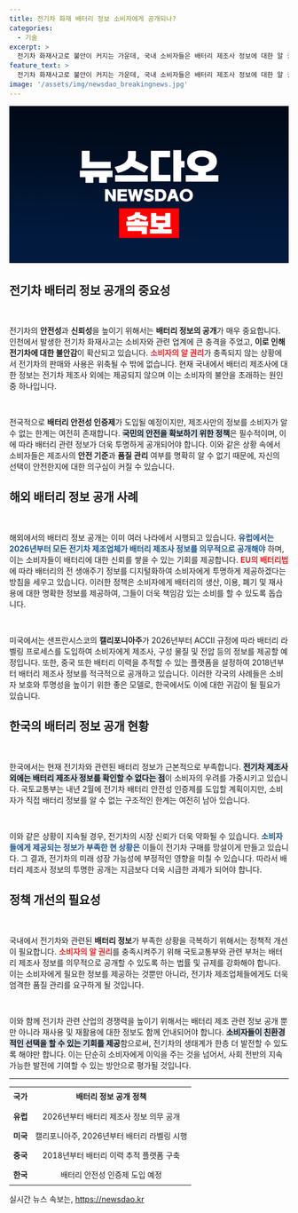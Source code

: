 ```yaml
---
title: 전기차 화재 배터리 정보 소비자에게 공개되나?
categories:
  - 기술
excerpt: >
  전기차 화재사고로 불안이 커지는 가운데, 국내 소비자들은 배터리 제조사 정보에 대한 알 권리가 충족되지 않고 있습니다. 유럽, 미국, 중국은 이미 배터리 정보 공개를 강화하고 있지만, 한국은 여전히 불투명한 상황. 소비자의 안전을 위한 실질적인 대책이 필요합니다!
feature_text: >
  전기차 화재사고로 불안이 커지는 가운데, 국내 소비자들은 배터리 제조사 정보에 대한 알 권리가 충족되지 않고 있습니다. 유럽, 미국, 중국은 이미 배터리 정보 공개를 강화하고 있지만, 한국은 여전히 불투명한 상황. 소비자의 안전을 위한 실질적인 대책이 필요합니다!
image: '/assets/img/newsdao_breakingnews.jpg'
---
```


<p><img src="/assets/img/newsdao_breakingnews.jpg" alt="flaretime 속보" /></p>

<h2 data-ke-size="size26">전기차 배터리 정보 공개의 중요성</h2>

<p data-ke-size="size16">&nbsp;</p> 

<p>전기차의 <strong>안전성</strong>과 <strong>신뢰성</strong>을 높이기 위해서는 <strong>배터리 정보의 공개</strong>가 매우 중요합니다. 인천에서 발생한 전기차 화재사고는 소비자와 관련 업계에 큰 충격을 주었고, <strong>이로 인해 전기차에 대한 불안감</strong>이 확산되고 있습니다. <b><span style="color: #ee2323;">소비자의 알 권리</span></b>가 충족되지 않는 상황에서 전기차의 판매와 사용은 위축될 수 밖에 없습니다. 현재 국내에서 배터리 제조사에 대한 정보는 전기차 제조사 외에는 제공되지 않으며 이는 소비자의 불안을 초래하는 원인 중 하나입니다. </p>

<p data-ke-size="size16">&nbsp;</p> 

<p>전국적으로 <strong>배터리 안전성 인증제</strong>가 도입될 예정이지만, 제조사만의 정보를 소비자가 알 수 없는 한계는 여전히 존재합니다. <b><span style="background-color: #21538527;">국민의 안전을 확보하기 위한 정책</span></b>은 필수적이며, 이에 따라 배터리 관련 정보가 더욱 투명하게 공개되어야 합니다. 이와 같은 상황 속에서 소비자들은 제조사의 <strong>안전 기준</strong>과 <strong>품질 관리</strong> 여부를 명확히 알 수 없기 때문에, 자신의 선택이 안전한지에 대한 의구심이 커질 수 있습니다.</p>

<h2 data-ke-size="size26">해외 배터리 정보 공개 사례</h2>

<p data-ke-size="size16">&nbsp;</p>

<p>해외에서의 배터리 정보 공개는 이미 여러 나라에서 시행되고 있습니다. <b><span style="color: #1a5490;">유럽에서는 2026년부터 모든 전기차 제조업체가 배터리 제조사 정보를 의무적으로 공개해야</span></b> 하며, 이는 소비자들이 배터리에 대한 신뢰를 쌓을 수 있는 기회를 제공합니다. <b><span style="color: #ee2323;">EU의 배터리법</span></b>에 따라 배터리의 전 생애주기 정보를 디지털화하여 소비자에게 투명하게 제공하겠다는 방침을 세우고 있습니다. 이러한 정책은 소비자에게 배터리의 생산, 이용, 폐기 및 재사용에 대한 명확한 정보를 제공하여, 그들이 더욱 책임감 있는 소비를 할 수 있도록 돕습니다.</p>

<p data-ke-size="size16">&nbsp;</p>

<p>미국에서는 샌프란시스코의 <strong>캘리포니아주</strong>가 2026년부터 ACCⅡ 규정에 따라 배터리 라벨링 프로세스를 도입하여 소비자에게 제조사, 구성 물질 및 전압 등의 정보를 제공할 예정입니다. 또한, 중국 또한 배터리 이력을 추적할 수 있는 플랫폼을 설정하여 2018년부터 배터리 제조사 정보를 적극적으로 공개하고 있습니다. 이러한 각국의 사례들은 소비자 보호와 투명성을 높이기 위한 좋은 모델로, 한국에서도 이에 대한 귀감이 될 필요가 있습니다.</p>

<h2 data-ke-size="size26">한국의 배터리 정보 공개 현황</h2>

<p data-ke-size="size16">&nbsp;</p>

<p>한국에서는 현재 전기차와 관련된 배터리 정보가 근본적으로 부족합니다. <b><span style="background-color: #21538527;">전기차 제조사 외에는 배터리 제조사 정보를 확인할 수 없다는 점</span></b>이 소비자의 우려를 가중시키고 있습니다. 국토교통부는 내년 2월에 전기차 배터리 안전성 인증제를 도입할 계획이지만, 소비자가 직접 배터리 정보를 알 수 없는 구조적인 한계는 여전히 남아 있습니다.</p>

<p data-ke-size="size16">&nbsp;</p>

<p>이와 같은 상황이 지속될 경우, 전기차의 시장 신뢰가 더욱 약화될 수 있습니다. <b><span style="color: #1a5490;">소비자들에게 제공되는 정보가 부족한 현 상황은</span></b> 이들이 전기차 구매를 망설이게 만들고 있습니다. 그 결과, 전기차의 미래 성장 가능성에 부정적인 영향을 미칠 수 있습니다. 따라서 배터리 제조사 정보의 투명한 공개는 지금보다 더욱 시급한 과제가 되어야 합니다.</p>

<h2 data-ke-size="size26">정책 개선의 필요성</h2>

<p data-ke-size="size16">&nbsp;</p>

<p>국내에서 전기차와 관련된 <strong>배터리 정보</strong>가 부족한 상황을 극복하기 위해서는 정책적 개선이 필요합니다. <b><span style="color: #ee2323;">소비자의 알 권리</span></b>를 충족시켜주기 위해 국토교통부와 관련 부처는 배터리 제조사 정보를 의무적으로 공개할 수 있도록 하는 법률 및 규제를 강화해야 합니다. 이는 소비자에게 필요한 정보를 제공하는 것뿐만 아니라, 전기차 제조업체들에게도 더욱 엄격한 품질 관리를 요구하게 될 것입니다. </p>

<p data-ke-size="size16">&nbsp;</p>

<p>이와 함께 전기차 관련 산업의 경쟁력을 높이기 위해서는 배터리 제조 관련 정보 공개 뿐만 아니라 재사용 및 재활용에 대한 정보도 함께 안내되어야 합니다. <b><span style="background-color: #21538527;">소비자들이 친환경적인 선택을 할 수 있는 기회를 제공</span></b>함으로써, 전기차의 생태계가 한층 더 발전할 수 있도록 해야만 합니다. 이는 단순히 소비자에게 이익을 주는 것을 넘어서, 사회 전반의 지속 가능한 발전에 기여할 수 있는 방안으로 평가될 것입니다. </p>

<hr>

<table style="width: 100%; border-collapse: collapse;">
    <tr>
        <td style="text-align: center; height: 30px;"><b>국가</b></td>
        <td style="text-align: center; height: 30px;"><b>배터리 정보 공개 정책</b></td>
    </tr>
    <tr>
        <td style="text-align: center; height: 30px;"><b>유럽</b></td>
        <td style="text-align: center; height: 30px;">2026년부터 배터리 제조사 정보 의무 공개</td>
    </tr>
    <tr>
        <td style="text-align: center; height: 30px;"><b>미국</b></td>
        <td style="text-align: center; height: 30px;">캘리포니아주, 2026년부터 배터리 라벨링 시행</td>
    </tr>
    <tr>
        <td style="text-align: center; height: 30px;"><b>중국</b></td>
        <td style="text-align: center; height: 30px;">2018년부터 배터리 이력 추적 플랫폼 구축</td>
    </tr>
    <tr>
        <td style="text-align: center; height: 30px;"><b>한국</b></td>
        <td style="text-align: center; height: 30px;">배터리 안전성 인증제 도입 예정</td>
    </tr>
</table>
실시간 뉴스 속보는, <a href="https://newsdao.kr" rel="dofollow">https://newsdao.kr</a>


